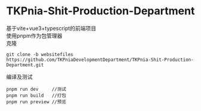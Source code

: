 # TKPnia-Shit-Production-Department
基于vite+vue3+typescript的前端项目  
使用pnpm作为包管理器  
克隆  
```
git clone -b websitefiles https://github.com/TKPniaDevelopmentDepartment/TKPnia-Shit-Production-Department.git
```
编译及测试  
```
pnpm run dev     //测试
pnpm run build   //打包
pnpm run preview //预览
```
